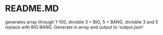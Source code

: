 # README.MD
generates array through 1-100, divisble 3 = BIG, 5 =  BANG, divisible 3 and 5 replace with BIG BANG. Generate in array and output to 'output.json'
